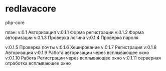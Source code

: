 # redlavacore
php-core

план:
v:0.1 Авторизация
v:0.1.1 Форма регистрации
v:0.1.2 Форма авторизации
v:0.1.3 Проверка логина
v:0.1.4 Проверка пароля

v:0.1.5 Проверка почты
v:0.1.6 Хеширование
v:0.1.7 Регистрация
v:0.1.8 Авторизация
v:0.1.9 Работа авторизации через всплывающее окно
v:0.1.10 Работа Регистрации через всплывающее окно
v:0.1.11 серверная отработка всплывающее окно
